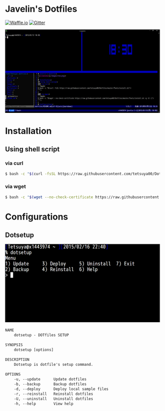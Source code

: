 # Javelin's Dotfiles

[![Waffle.io](https://img.shields.io/badge/task-Waffle.io-blue.svg?style=flat-square "Waffle.io")](https://waffle.io/tetsuya00/Dotfiles)
[![Gitter](https://img.shields.io/badge/chat-Gitter-lightgrey.svg?style=flat-square "Gitter")](https://gitter.im/tetsuya00/Dotfiles?utm_source=badge&utm_medium=badge&utm_campaign=pr-badge&utm_content=badge)

![Screenshot](/Images/Screenshot.png "Screenshot")

# Installation
## Using shell script
### via curl
```bash
$ bash -c "$(curl -fsSL https://raw.githubusercontent.com/tetsuya00/Dotfiles/master/Tools/install.bash)"
```

### via wget
```bash
$ bash -c "$(wget --no-check-certificate https://raw.githubusercontent.com/tetsuya00/Dotfiles/master/Tools/install.bash -q -O -)"
```

# Configurations
## Dotsetup
![dotsetup](/Images/dotsetup.png "dotsetup")

    NAME
        dotsetup - DOTfiles SETUP

    SYNOPSIS
        dotsetup [options]

    DESCRIPTION
        Dotsetup is dotfile's setup command.

    OPTIONS
        -u, --update      Update dotfiles
        -b, --backup      Backup dotfiles
        -d, --deploy      Deploy local sample files
        -r, --reinstall   Reinstall dotfiles
        -U, --uninstall   Uninstall dotfiles
        -h, --help        View help

